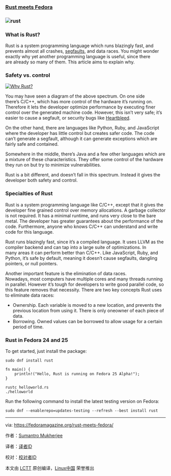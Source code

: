 ### [Rust meets Fedora](https://fedoramagazine.org/rust-meets-fedora/)

### ![rust](https://i2.wp.com/cdn.fedoramagazine.org/wp-content/uploads/2016/09/rust.jpg?fit=945%2C400&ssl=1)

### What is Rust?

Rust is a system programming language which runs blazingly fast, and prevents almost all crashes, [segfaults](https://wikipedia.org/wiki/Segmentation_fault), and data races. You might wonder exactly why yet another programming language is useful, since there are already so many of them. This article aims to explain why.

### Safety vs. control

[![Why Rust?](https://i0.wp.com/cdn.fedoramagazine.org/wp-content/uploads/2016/09/Screenshot-from-2016-09-12-08-29-02.png?resize=300%2C210&ssl=1)](https://i0.wp.com/cdn.fedoramagazine.org/wp-content/uploads/2016/09/Screenshot-from-2016-09-12-08-29-02.png?ssl=1)

You may have seen a diagram of the above spectrum. On one side there’s C/C++, which has more control of the hardware it’s running on. Therefore it lets the developer optimize performance by executing finer control over the generated machine code. However, this isn’t very safe; it’s easier to cause a segfault, or security bugs like [Heartbleed](https://fedoramagazine.org/update-on-cve-2014-0160-aka-heartbleed/).

On the other hand, there are languages like Python, Ruby, and JavaScript where the developer has little control but creates safer code. The code can’t generate a segfault, although it can generate exceptions which are fairly safe and contained.

Somewhere in the middle, there’s Java and a few other languages which are a mixture of these characteristics. They offer some control of the hardware they run on but try to minimize vulnerabilities.

Rust is a bit different, and doesn’t fall in this spectrum. Instead it gives the developer both safety and control.

### Specialties of Rust

Rust is a system programming language like C/C++, except that it gives the developer fine grained control over memory allocations. A garbage collector is not required. It has a minimal runtime, and runs very close to the bare metal. The developer has greater guarantees about the performance of the code. Furthermore, anyone who knows C/C++ can understand and write code for this language.

Rust runs blazingly fast, since it’s a compiled language. It uses LLVM as the compiler backend and can tap into a large suite of optimizations. In many areas it can perform better than C/C++. Like JavaScript, Ruby, and Python, it’s safe by default, meaning it doesn’t cause segfaults, dangling pointers, or null pointers.

Another important feature is the elimination of data races. Nowadays, most computers have multiple cores and many threads running in parallel. However it’s tough for developers to write good parallel code, so this feature removes that necessity. There are two key concepts Rust uses to eliminate data races:

*   Ownership. Each variable is moved to a new location, and prevents the previous location from using it. There is only oneowner of each piece of data.
*   Borrowing. Owned values can be borrowed to allow usage for a certain period of time.

### Rust in Fedora 24 and 25

To get started, just install the package:

```
sudo dnf install rust
```

```
fn main() {
    println!("Hello, Rust is running on Fedora 25 Alpha!");
}
```

```
rustc helloworld.rs
./helloworld
```

Run the following command to install the latest testing version on Fedora:

```
sudo dnf --enablerepo=updates-testing --refresh --best install rust
```

--------------------------------------------------------------------------------

via: https://fedoramagazine.org/rust-meets-fedora/

作者：[Sumantro Mukherjee][a]

译者：[译者ID](https://github.com/译者ID)

校对：[校对者ID](https://github.com/校对者ID)

本文由 [LCTT](https://github.com/LCTT/TranslateProject) 原创编译，[Linux中国](https://linux.cn/) 荣誉推出

[a]: https://fedoramagazine.org/author/sumantrom/
